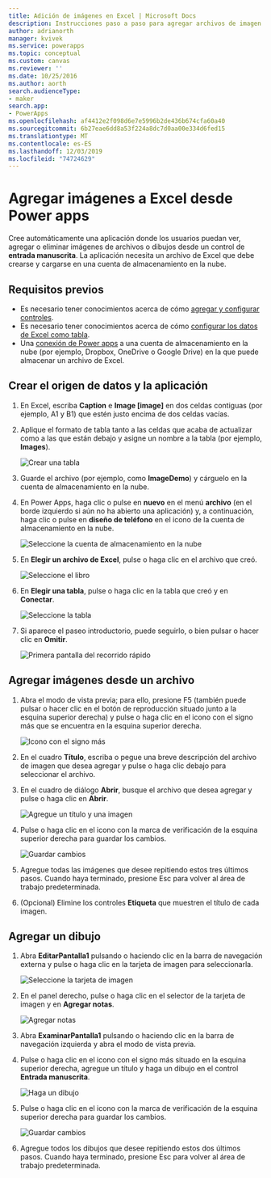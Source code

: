 ```yaml
---
title: Adición de imágenes en Excel | Microsoft Docs
description: Instrucciones paso a paso para agregar archivos de imagen y dibujos a Excel en una cuenta de almacenamiento en la nube
author: adrianorth
manager: kvivek
ms.service: powerapps
ms.topic: conceptual
ms.custom: canvas
ms.reviewer: ''
ms.date: 10/25/2016
ms.author: aorth
search.audienceType:
- maker
search.app:
- PowerApps
ms.openlocfilehash: af4412e2f098d6e7e5996b2de436b674cfa60a40
ms.sourcegitcommit: 6b27eae6dd8a53f224a8dc7d0aa00e334d6fed15
ms.translationtype: MT
ms.contentlocale: es-ES
ms.lasthandoff: 12/03/2019
ms.locfileid: "74724629"
---
```

# <a name="add-images-to-excel-from-power-apps"></a>Agregar imágenes a Excel desde Power apps
Cree automáticamente una aplicación donde los usuarios puedan ver, agregar o eliminar imágenes de archivos o dibujos desde un control de **entrada manuscrita**. La aplicación necesita un archivo de Excel que debe crearse y cargarse en una cuenta de almacenamiento en la nube.

## <a name="prerequisites"></a>Requisitos previos

* Es necesario tener conocimientos acerca de cómo [agregar y configurar controles](add-configure-controls.md).
* Es necesario tener conocimientos acerca de cómo [configurar los datos de Excel como tabla](https://support.office.com/article/Format-an-Excel-table-6789619F-C889-495C-99C2-2F971C0E2370?ui=en-US&rs=en-US&ad=US).
* Una [conexión de Power apps](add-data-connection.md) a una cuenta de almacenamiento en la nube (por ejemplo, Dropbox, OneDrive o Google Drive) en la que puede almacenar un archivo de Excel.

## <a name="create-the-data-source-and-the-app"></a>Crear el origen de datos y la aplicación
1. En Excel, escriba **Caption** e **Image [image]** en dos celdas contiguas (por ejemplo, A1 y B1) que estén justo encima de dos celdas vacías.
2. Aplique el formato de tabla tanto a las celdas que acaba de actualizar como a las que están debajo y asigne un nombre a la tabla (por ejemplo, **Images**).
   
    ![Crear una tabla](./media/add-images-to-excel/create-table.png)
3. Guarde el archivo (por ejemplo, como **ImageDemo**) y cárguelo en la cuenta de almacenamiento en la nube.
4. En Power Apps, haga clic o pulse en **nuevo** en el menú **archivo** (en el borde izquierdo si aún no ha abierto una aplicación) y, a continuación, haga clic o pulse en **diseño de teléfono** en el icono de la cuenta de almacenamiento en la nube.
   
    ![Seleccione la cuenta de almacenamiento en la nube](./media/add-images-to-excel/select-account.png)
5. En **Elegir un archivo de Excel**, pulse o haga clic en el archivo que creó.
   
    ![Seleccione el libro](./media/add-images-to-excel/select-workbook.png)
6. En **Elegir una tabla**, pulse o haga clic en la tabla que creó y en **Conectar**.
   
    ![Seleccione la tabla](./media/add-images-to-excel/select-table.png)
7. Si aparece el paseo introductorio, puede seguirlo, o bien pulsar o hacer clic en **Omitir**.
   
    ![Primera pantalla del recorrido rápido](./media/add-images-to-excel/quick-tour.png)

## <a name="add-an-image-from-a-file"></a>Agregar imágenes desde un archivo
1. Abra el modo de vista previa; para ello, presione F5 (también puede pulsar o hacer clic en el botón de reproducción situado junto a la esquina superior derecha) y pulse o haga clic en el icono con el signo más que se encuentra en la esquina superior derecha.
   
    ![Icono con el signo más](./media/add-images-to-excel/plus-icon.png)
2. En el cuadro **Título**, escriba o pegue una breve descripción del archivo de imagen que desea agregar y pulse o haga clic debajo para seleccionar el archivo.
3. En el cuadro de diálogo **Abrir**, busque el archivo que desea agregar y pulse o haga clic en **Abrir**.
   
    ![Agregue un título y una imagen](./media/add-images-to-excel/add-image.png)
4. Pulse o haga clic en el icono con la marca de verificación de la esquina superior derecha para guardar los cambios.
   
    ![Guardar cambios](./media/add-images-to-excel/checkmark-icon.png)
5. Agregue todas las imágenes que desee repitiendo estos tres últimos pasos. Cuando haya terminado, presione Esc para volver al área de trabajo predeterminada.
6. (Opcional) Elimine los controles **Etiqueta** que muestren el título de cada imagen.

## <a name="add-a-drawing"></a>Agregar un dibujo
1. Abra **EditarPantalla1** pulsando o haciendo clic en la barra de navegación externa y pulse o haga clic en la tarjeta de imagen para seleccionarla.
   
    ![Seleccione la tarjeta de imagen](./media/add-images-to-excel/select-card.png)
2. En el panel derecho, pulse o haga clic en el selector de la tarjeta de imagen y en **Agregar notas**.
   
    ![Agregar notas](./media/add-images-to-excel/add-notes.png)
3. Abra **ExaminarPantalla1** pulsando o haciendo clic en la barra de navegación izquierda y abra el modo de vista previa.
4. Pulse o haga clic en el icono con el signo más situado en la esquina superior derecha, agregue un título y haga un dibujo en el control **Entrada manuscrita**.
   
    ![Haga un dibujo](./media/add-images-to-excel/draw-picture.png)
5. Pulse o haga clic en el icono con la marca de verificación de la esquina superior derecha para guardar los cambios.
   
    ![Guardar cambios](./media/add-images-to-excel/checkmark-icon.png)
6. Agregue todos los dibujos que desee repitiendo estos dos últimos pasos. Cuando haya terminado, presione Esc para volver al área de trabajo predeterminada.


